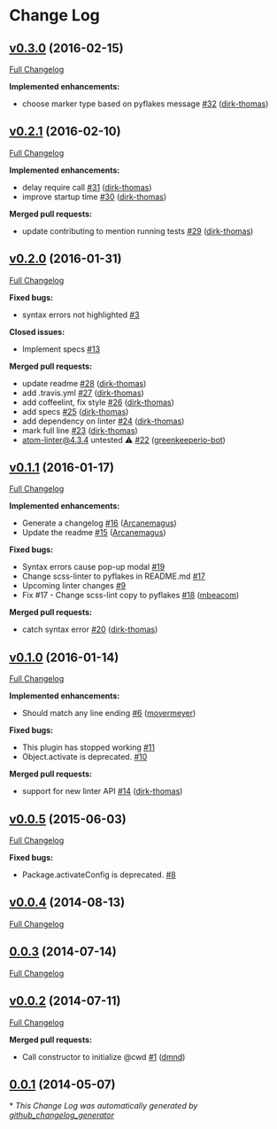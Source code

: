 # Change Log

## [v0.3.0](https://github.com/AtomLinter/linter-pyflakes/tree/v0.3.0) (2016-02-15)
[Full Changelog](https://github.com/AtomLinter/linter-pyflakes/compare/v0.2.1...v0.3.0)

**Implemented enhancements:**

- choose marker type based on pyflakes message [\#32](https://github.com/AtomLinter/linter-pyflakes/pull/32) ([dirk-thomas](https://github.com/dirk-thomas))

## [v0.2.1](https://github.com/AtomLinter/linter-pyflakes/tree/v0.2.1) (2016-02-10)
[Full Changelog](https://github.com/AtomLinter/linter-pyflakes/compare/v0.2.0...v0.2.1)

**Implemented enhancements:**

- delay require call [\#31](https://github.com/AtomLinter/linter-pyflakes/pull/31) ([dirk-thomas](https://github.com/dirk-thomas))
- improve startup time [\#30](https://github.com/AtomLinter/linter-pyflakes/pull/30) ([dirk-thomas](https://github.com/dirk-thomas))

**Merged pull requests:**

- update contributing to mention running tests [\#29](https://github.com/AtomLinter/linter-pyflakes/pull/29) ([dirk-thomas](https://github.com/dirk-thomas))

## [v0.2.0](https://github.com/AtomLinter/linter-pyflakes/tree/v0.2.0) (2016-01-31)
[Full Changelog](https://github.com/AtomLinter/linter-pyflakes/compare/v0.1.1...v0.2.0)

**Fixed bugs:**

- syntax errors not highlighted [\#3](https://github.com/AtomLinter/linter-pyflakes/issues/3)

**Closed issues:**

- Implement specs [\#13](https://github.com/AtomLinter/linter-pyflakes/issues/13)

**Merged pull requests:**

- update readme [\#28](https://github.com/AtomLinter/linter-pyflakes/pull/28) ([dirk-thomas](https://github.com/dirk-thomas))
- add .travis.yml [\#27](https://github.com/AtomLinter/linter-pyflakes/pull/27) ([dirk-thomas](https://github.com/dirk-thomas))
- add coffeelint, fix style [\#26](https://github.com/AtomLinter/linter-pyflakes/pull/26) ([dirk-thomas](https://github.com/dirk-thomas))
- add specs [\#25](https://github.com/AtomLinter/linter-pyflakes/pull/25) ([dirk-thomas](https://github.com/dirk-thomas))
- add dependency on linter [\#24](https://github.com/AtomLinter/linter-pyflakes/pull/24) ([dirk-thomas](https://github.com/dirk-thomas))
- mark full line [\#23](https://github.com/AtomLinter/linter-pyflakes/pull/23) ([dirk-thomas](https://github.com/dirk-thomas))
- atom-linter@4.3.4 untested ⚠️ [\#22](https://github.com/AtomLinter/linter-pyflakes/pull/22) ([greenkeeperio-bot](https://github.com/greenkeeperio-bot))

## [v0.1.1](https://github.com/AtomLinter/linter-pyflakes/tree/v0.1.1) (2016-01-17)
[Full Changelog](https://github.com/AtomLinter/linter-pyflakes/compare/v0.1.0...v0.1.1)

**Implemented enhancements:**

- Generate a changelog [\#16](https://github.com/AtomLinter/linter-pyflakes/pull/16) ([Arcanemagus](https://github.com/Arcanemagus))
- Update the readme [\#15](https://github.com/AtomLinter/linter-pyflakes/pull/15) ([Arcanemagus](https://github.com/Arcanemagus))

**Fixed bugs:**

- Syntax errors cause pop-up modal [\#19](https://github.com/AtomLinter/linter-pyflakes/issues/19)
- Change scss-linter to pyflakes in README.md [\#17](https://github.com/AtomLinter/linter-pyflakes/issues/17)
- Upcoming linter changes [\#9](https://github.com/AtomLinter/linter-pyflakes/issues/9)
- Fix \#17 - Change scss-lint copy to pyflakes [\#18](https://github.com/AtomLinter/linter-pyflakes/pull/18) ([mbeacom](https://github.com/mbeacom))

**Merged pull requests:**

- catch syntax error [\#20](https://github.com/AtomLinter/linter-pyflakes/pull/20) ([dirk-thomas](https://github.com/dirk-thomas))

## [v0.1.0](https://github.com/AtomLinter/linter-pyflakes/tree/v0.1.0) (2016-01-14)
[Full Changelog](https://github.com/AtomLinter/linter-pyflakes/compare/v0.0.5...v0.1.0)

**Implemented enhancements:**

- Should match any line ending [\#6](https://github.com/AtomLinter/linter-pyflakes/pull/6) ([movermeyer](https://github.com/movermeyer))

**Fixed bugs:**

- This plugin has stopped working [\#11](https://github.com/AtomLinter/linter-pyflakes/issues/11)
- Object.activate is deprecated. [\#10](https://github.com/AtomLinter/linter-pyflakes/issues/10)

**Merged pull requests:**

- support for new linter API [\#14](https://github.com/AtomLinter/linter-pyflakes/pull/14) ([dirk-thomas](https://github.com/dirk-thomas))

## [v0.0.5](https://github.com/AtomLinter/linter-pyflakes/tree/v0.0.5) (2015-06-03)
[Full Changelog](https://github.com/AtomLinter/linter-pyflakes/compare/v0.0.4...v0.0.5)

**Fixed bugs:**

- Package.activateConfig is deprecated. [\#8](https://github.com/AtomLinter/linter-pyflakes/issues/8)

## [v0.0.4](https://github.com/AtomLinter/linter-pyflakes/tree/v0.0.4) (2014-08-13)
[Full Changelog](https://github.com/AtomLinter/linter-pyflakes/compare/0.0.3...v0.0.4)

## [0.0.3](https://github.com/AtomLinter/linter-pyflakes/tree/0.0.3) (2014-07-14)
[Full Changelog](https://github.com/AtomLinter/linter-pyflakes/compare/v0.0.2...0.0.3)

## [v0.0.2](https://github.com/AtomLinter/linter-pyflakes/tree/v0.0.2) (2014-07-11)
[Full Changelog](https://github.com/AtomLinter/linter-pyflakes/compare/0.0.1...v0.0.2)

**Merged pull requests:**

- Call constructor to initialize @cwd [\#1](https://github.com/AtomLinter/linter-pyflakes/pull/1) ([dmnd](https://github.com/dmnd))

## [0.0.1](https://github.com/AtomLinter/linter-pyflakes/tree/0.0.1) (2014-05-07)


\* *This Change Log was automatically generated by [github_changelog_generator](https://github.com/skywinder/Github-Changelog-Generator)*
